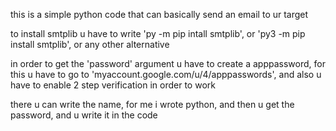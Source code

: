 this is a simple python code that can basically send an email to ur target

to install smtplib u have to write 'py -m pip intall smtplib', or 'py3 -m pip install smtplib',
or any other alternative

in order to get the 'password' argument u have to create a apppassword, for this
u have to go to 'myaccount.google.com/u/4/apppasswords', and also u have to enable
2 step verification in order to work

there u can write the name, for me i wrote python, and then u get the password, and u write it
in the code